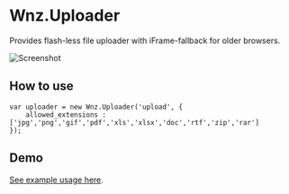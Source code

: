Wnz.Uploader
===========

Provides flash-less file uploader with iFrame-fallback for older browsers.

![Screenshot](http://www.wnz.be/demo/uploader/images/screenshot.jpg)

How to use
----------

	var uploader = new Wnz.Uploader('upload', {
		allowed_extensions : ['jpg','png','gif','pdf','xls','xlsx','doc','rtf','zip','rar']
	});

Demo
----------

[See example usage here](http://www.wnz.be/demo/uploader/).